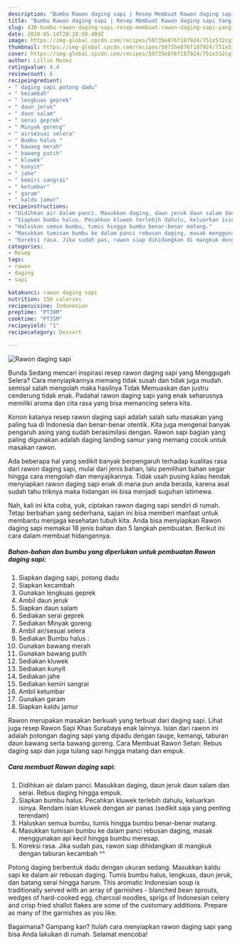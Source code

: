 ```yaml
---
description: "Bumbu Rawon daging sapi | Resep Membuat Rawon daging sapi Yang Bisa Manjain Lidah"
title: "Bumbu Rawon daging sapi | Resep Membuat Rawon daging sapi Yang Bisa Manjain Lidah"
slug: 430-bumbu-rawon-daging-sapi-resep-membuat-rawon-daging-sapi-yang-bisa-manjain-lidah
date: 2020-05-14T20:28:58.489Z
image: https://img-global.cpcdn.com/recipes/50735e876f187924/751x532cq70/rawon-daging-sapi-foto-resep-utama.jpg
thumbnail: https://img-global.cpcdn.com/recipes/50735e876f187924/751x532cq70/rawon-daging-sapi-foto-resep-utama.jpg
cover: https://img-global.cpcdn.com/recipes/50735e876f187924/751x532cq70/rawon-daging-sapi-foto-resep-utama.jpg
author: Lillie Munoz
ratingvalue: 4.4
reviewcount: 6
recipeingredient:
- " daging sapi potong dadu"
- " kecambah"
- " lengkuas geprek"
- " daun jeruk"
- " daun salam"
- " serai geprek"
- " Minyak goreng"
- " airsesuai selera"
- " Bumbu halus "
- " bawang merah"
- " bawang putih"
- " kluwek"
- " kunyit"
- " jahe"
- " kemiri sangrai"
- " ketumbar"
- " garam"
- " kaldu jamur"
recipeinstructions:
- "Didihkan air dalam panci. Masukkan daging, daun jeruk daun salam dan serai. Rebus daging hingga empuk."
- "Siapkan bumbu halus. Pecahkan kluwek terlebih dahulu, keluarkan isinya. Rendam isian kluwek dengan air panas (sedikit saja yang penting terendam)"
- "Haluskan semua bumbu, tumis hingga bumbu benar-benar matang."
- "Masukkan tumisan bumbu ke dalam panci rebusan daging, masak menggunakan api kecil hingga bumbu meresap."
- "Koreksi rasa. Jika sudah pas, rawon siap dihidangkan di mangkuk dengan taburan kecambah ^^"
categories:
- Resep
tags:
- rawon
- daging
- sapi

katakunci: rawon daging sapi 
nutrition: 156 calories
recipecuisine: Indonesian
preptime: "PT39M"
cooktime: "PT35M"
recipeyield: "1"
recipecategory: Dessert

---
```



![Rawon daging sapi](https://img-global.cpcdn.com/recipes/50735e876f187924/751x532cq70/rawon-daging-sapi-foto-resep-utama.jpg)

Bunda Sedang mencari inspirasi resep rawon daging sapi yang Menggugah Selera? Cara menyiapkannya memang tidak susah dan tidak juga mudah. semisal salah mengolah maka hasilnya Tidak Memuaskan dan justru cenderung tidak enak. Padahal rawon daging sapi yang enak seharusnya memiliki aroma dan cita rasa yang bisa memancing selera kita.

Konon katanya resep rawon daging sapi adalah salah satu masakan yang paling tua di Indonesia dan benar-benar otentik. Kita juga mengenal banyak pengaruh asing yang sudah berasimilasi dengan. Rawon sapi bagian yang paling digunakan adalah daging landing samur yang memang cocok untuk masakan rawon.

Ada beberapa hal yang sedikit banyak berpengaruh terhadap kualitas rasa dari rawon daging sapi, mulai dari jenis bahan, lalu pemilihan bahan segar hingga cara mengolah dan menyajikannya. Tidak usah pusing kalau hendak menyiapkan rawon daging sapi enak di mana pun anda berada, karena asal sudah tahu triknya maka hidangan ini bisa menjadi suguhan istimewa.


Nah, kali ini kita coba, yuk, ciptakan rawon daging sapi sendiri di rumah. Tetap berbahan yang sederhana, sajian ini bisa memberi manfaat untuk membantu menjaga kesehatan tubuh kita. Anda bisa menyiapkan Rawon daging sapi memakai 18 jenis bahan dan 5 langkah pembuatan. Berikut ini cara dalam membuat hidangannya.

<!--inarticleads1-->

##### Bahan-bahan dan bumbu yang diperlukan untuk pembuatan Rawon daging sapi:

1. Siapkan  daging sapi, potong dadu
1. Siapkan  kecambah
1. Gunakan  lengkuas geprek
1. Ambil  daun jeruk
1. Siapkan  daun salam
1. Sediakan  serai geprek
1. Sediakan  Minyak goreng
1. Ambil  air/sesuai selera
1. Sediakan  Bumbu halus :
1. Gunakan  bawang merah
1. Gunakan  bawang putih
1. Sediakan  kluwek
1. Sediakan  kunyit
1. Sediakan  jahe
1. Sediakan  kemiri sangrai
1. Ambil  ketumbar
1. Gunakan  garam
1. Siapkan  kaldu jamur


Rawon merupakan masakan berkuah yang terbuat dari daging sapi. Lihat juga resep Rawon Sapi Khas Surabaya enak lainnya. Isian dari rawon ini adalah potongan daging sapi yang dipadu dengan tauge, kemangi, taburan daun bawang serta bawang goreng. Cara Membuat Rawon Setan: Rebus daging sapi dan juga tulang sapi hingga matang dan empuk. 

<!--inarticleads2-->

##### Cara membuat Rawon daging sapi:

1. Didihkan air dalam panci. Masukkan daging, daun jeruk daun salam dan serai. Rebus daging hingga empuk.
1. Siapkan bumbu halus. Pecahkan kluwek terlebih dahulu, keluarkan isinya. Rendam isian kluwek dengan air panas (sedikit saja yang penting terendam)
1. Haluskan semua bumbu, tumis hingga bumbu benar-benar matang.
1. Masukkan tumisan bumbu ke dalam panci rebusan daging, masak menggunakan api kecil hingga bumbu meresap.
1. Koreksi rasa. Jika sudah pas, rawon siap dihidangkan di mangkuk dengan taburan kecambah ^^


Potong daging berbentuk dadu dengan ukuran sedang. Masukkan kaldu sapi ke dalam air rebusan daging. Tumis bumbu halus, lengkuas, daun jeruk, dan batang serai hingga harum. This aromatic Indonesian soup is traditionally served with an array of garnishes - blanched bean sprouts, wedges of hard-cooked egg, charcoal noodles, sprigs of Indonesian celery and crisp fried shallot flakes are some of the customary additions. Prepare as many of the garnishes as you like. 

Bagaimana? Gampang kan? Itulah cara menyiapkan rawon daging sapi yang bisa Anda lakukan di rumah. Selamat mencoba!
